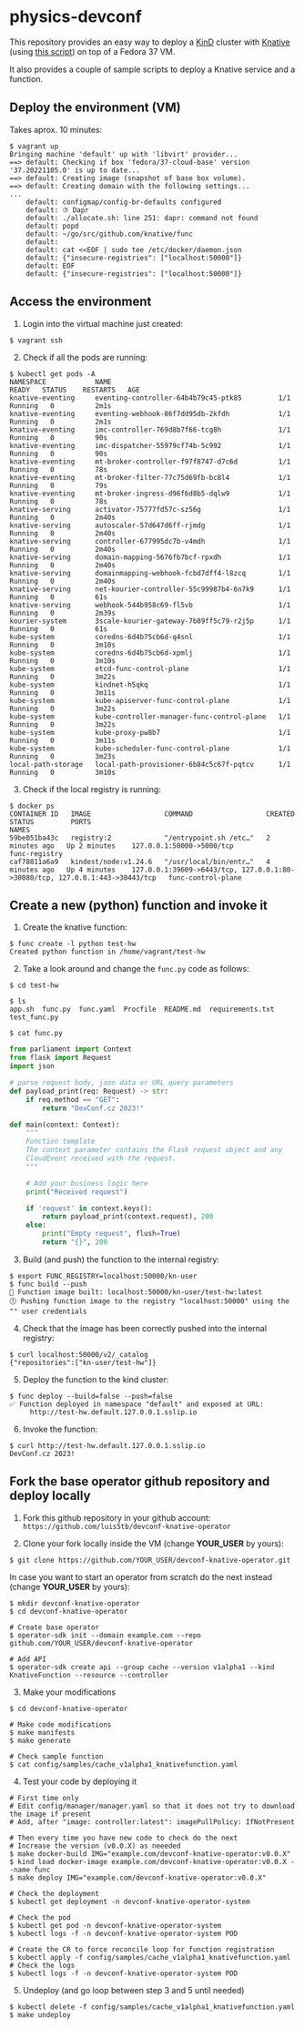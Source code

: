 # physics-devconf

This repository provides an easy way to deploy a [KinD](https://kind.sigs.k8s.io/) cluster with [Knative](https://knative.dev/) (using [this script](https://github.com/knative/func/blob/main/hack/allocate.sh)) on top of a Fedora 37 VM.

It also provides a couple of sample scripts to deploy a Knative service and a function.

## Deploy the environment (VM)

Takes aprox. 10 minutes:
```
$ vagrant up
Bringing machine 'default' up with 'libvirt' provider...
==> default: Checking if box 'fedora/37-cloud-base' version '37.20221105.0' is up to date...
==> default: Creating image (snapshot of base box volume).
==> default: Creating domain with the following settings...
...
    default: configmap/config-br-defaults configured
    default: ⑦ Dapr
    default: ./allocate.sh: line 251: dapr: command not found
    default: popd
    default: ~/go/src/github.com/knative/func
    default: 
    default: cat <<EOF | sudo tee /etc/docker/daemon.json
    default: {"insecure-registries": ["localhost:50000"]}
    default: EOF
    default: {"insecure-registries": ["localhost:50000"]}
```

## Access the environment

1. Login into the virtual machine just created:
```
$ vagrant ssh
```

2. Check if all the pods are running:
```
$ kubectl get pods -A
NAMESPACE            NAME                                         READY   STATUS    RESTARTS   AGE
knative-eventing     eventing-controller-64b4b79c45-ptk85         1/1     Running   0          2m1s
knative-eventing     eventing-webhook-86f7dd95db-2kfdh            1/1     Running   0          2m1s
knative-eventing     imc-controller-769d8b7f66-tcg8h              1/1     Running   0          90s
knative-eventing     imc-dispatcher-55979cf74b-5c992              1/1     Running   0          90s
knative-eventing     mt-broker-controller-f97f8747-d7c6d          1/1     Running   0          78s
knative-eventing     mt-broker-filter-77c75d69fb-bc8l4            1/1     Running   0          79s
knative-eventing     mt-broker-ingress-d96f6d8b5-dqlw9            1/1     Running   0          78s
knative-serving      activator-75777fd57c-sz56g                   1/1     Running   0          2m40s
knative-serving      autoscaler-57d647d6ff-rjmdg                  1/1     Running   0          2m40s
knative-serving      controller-677995dc7b-v4mdh                  1/1     Running   0          2m40s
knative-serving      domain-mapping-5676fb7bcf-rpxdh              1/1     Running   0          2m40s
knative-serving      domainmapping-webhook-fcbd7dff4-l8zcq        1/1     Running   0          2m40s
knative-serving      net-kourier-controller-55c99987b4-6n7k9      1/1     Running   0          61s
knative-serving      webhook-544b958c69-fl5vb                     1/1     Running   0          2m39s
kourier-system       3scale-kourier-gateway-7b89ff5c79-r2j5p      1/1     Running   0          61s
kube-system          coredns-6d4b75cb6d-q4snl                     1/1     Running   0          3m10s
kube-system          coredns-6d4b75cb6d-xpmlj                     1/1     Running   0          3m10s
kube-system          etcd-func-control-plane                      1/1     Running   0          3m22s
kube-system          kindnet-h5qkq                                1/1     Running   0          3m11s
kube-system          kube-apiserver-func-control-plane            1/1     Running   0          3m22s
kube-system          kube-controller-manager-func-control-plane   1/1     Running   0          3m22s
kube-system          kube-proxy-pw8b7                             1/1     Running   0          3m11s
kube-system          kube-scheduler-func-control-plane            1/1     Running   0          3m23s
local-path-storage   local-path-provisioner-6b84c5c67f-pqtcv      1/1     Running   0          3m10s
```

3. Check if the local registry is running:
```
$ docker ps
CONTAINER ID   IMAGE                  COMMAND                  CREATED          STATUS         PORTS                                                                          NAMES
59be051ba43c   registry:2             "/entrypoint.sh /etc…"   2 minutes ago   Up 2 minutes    127.0.0.1:50000->5000/tcp                                                      func-registry
caf78811a6a9   kindest/node:v1.24.6   "/usr/local/bin/entr…"   4 minutes ago   Up 4 minutes    127.0.0.1:39609->6443/tcp, 127.0.0.1:80->30080/tcp, 127.0.0.1:443->30443/tcp   func-control-plane
```


## Create a new (python) function and invoke it

1. Create the knative function:
```
$ func create -l python test-hw
Created python function in /home/vagrant/test-hw
```

2. Take a look around and change the `func.py` code as follows:
```
$ cd test-hw

$ ls
app.sh  func.py  func.yaml  Procfile  README.md  requirements.txt  test_func.py

$ cat func.py
```
```python
from parliament import Context
from flask import Request
import json

# parse request body, json data or URL query parameters
def payload_print(req: Request) -> str:
    if req.method == "GET":
        return "DevConf.cz 2023!"

def main(context: Context):
    """
    Function template
    The context parameter contains the Flask request object and any
    CloudEvent received with the request.
    """

    # Add your business logic here
    print("Received request")

    if 'request' in context.keys():
        return payload_print(context.request), 200
    else:
        print("Empty request", flush=True)
        return "{}", 200
```

3. Build (and push) the function to the internal registry:
```
$ export FUNC_REGISTRY=localhost:50000/kn-user
$ func build --push
🙌 Function image built: localhost:50000/kn-user/test-hw:latest
🕕 Pushing function image to the registry "localhost:50000" using the "" user credentials
```

4. Check that the image has been correctly pushed into the internal registry:
```
$ curl localhost:50000/v2/_catalog
{"repositories":["kn-user/test-hw"]}
```

5. Deploy the function to the kind cluster:
```
$ func deploy --build=false --push=false
✅ Function deployed in namespace "default" and exposed at URL:
     http://test-hw.default.127.0.0.1.sslip.io
```

6. Invoke the function:
```
$ curl http://test-hw.default.127.0.0.1.sslip.io
DevConf.cz 2023!
```

## Fork the base operator github repository and deploy locally


1. Fork this github repository in your github account: `https://github.com/luis5tb/devconf-knative-operator`

2. Clone your fork locally inside the VM (change **YOUR_USER** by yours):
```
$ git clone https://github.com/YOUR_USER/devconf-knative-operator.git
```

In case you want to start an operator from scratch do the next instead (change **YOUR_USER** by yours):
```
$ mkdir devconf-knative-operator
$ cd devconf-knative-operator

# Create base operator
$ operator-sdk init --domain example.com --repo github.com/YOUR_USER/devconf-knative-operator

# Add API
$ operator-sdk create api --group cache --version v1alpha1 --kind KnativeFunction --resource --controller
```


3. Make your modifications
```
$ cd devconf-knative-operator

# Make code modifications
$ make manifests
$ make generate

# Check sample function
$ cat config/samples/cache_v1alpha1_knativefunction.yaml
```

4. Test your code by deploying it
```
# First time only
# Edit config/manager/manager.yaml so that it does not try to download the image if present
# Add, after "image: controller:latest": imagePullPolicy: IfNotPresent

# Then every time you have new code to check do the next
# Increase the version (v0.0.X) as neeeded
$ make docker-build IMG="example.com/devconf-knative-operator:v0.0.X"
$ kind load docker-image example.com/devconf-knative-operator:v0.0.X --name func
$ make deploy IMG="example.com/devconf-knative-operator:v0.0.X"

# Check the deployment
$ kubectl get deployment -n devconf-knative-operator-system

# Check the pod
$ kubectl get pod -n devconf-knative-operator-system
$ kubectl logs -f -n devconf-knative-operator-system POD

# Create the CR to force reconcile loop for function registration
$ kubectl apply -f config/samples/cache_v1alpha1_knativefunction.yaml
# Check the logs
$ kubectl logs -f -n devconf-knative-operator-system POD
```

5. Undeploy (and go loop between step 3 and 5 until needed)
```
$ kubectl delete -f config/samples/cache_v1alpha1_knativefunction.yaml
$ make undeploy
```

